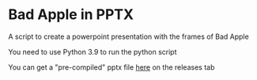 # Bad Apple in PPTX

A script to create a powerpoint presentation with the frames of Bad Apple

You need to use Python 3.9 to run the python script

You can get a "pre-compiled" pptx file [here](https://github.com/henriquekirchheck/bad-apple-pptx/releases) on the releases tab